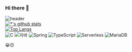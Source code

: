 ### Hi there 👋
![header](https://capsule-render.vercel.app/api?type=egg&color=auto&height=300&section=header&text=깃허브%20&fontSize=90)
<br>
[![*'s github stats](https://github-readme-stats.vercel.app/api?username=Dev-KYB)](https://github.com/Dev-KYB)
<br>
[![Top Langs](https://github-readme-stats.vercel.app/api/top-langs/?username=Dev-KYB)](https://github.com/Dev-KYB/github-readme-stats)
<br>
![C](https://img.shields.io/badge/-C-123456?style=flat-square&logo=C&logoColor=black)
![자바](https://img.shields.io/badge/-자바-007396?style=flat&logo=Java&logoColor=ffffff)
![Spring](https://img.shields.io/badge/-Spring-6DB33F?style=for-the-badge&logo=Spring&logoColor=white)
![TypeScript](https://img.shields.io/badge/-TypeScript-3178C6?style=flat-square&logo=TypeScript&logoColor=white)
![Serverless](https://img.shields.io/badge/-Serverless-FD5750?style=flat-square&logo=Serverless&logoColor=magenta)
![MariaDB](https://img.shields.io/badge/-MariaDB-1F305F?style=flat-square&logo=mariadb&logoColor=white)
​

😀😊
